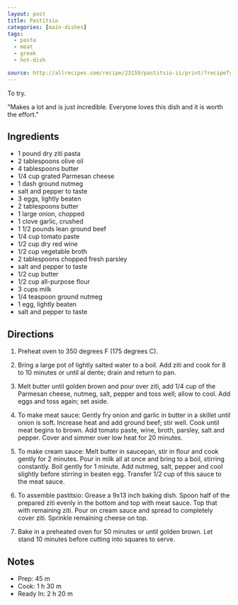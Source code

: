 ```yaml
---
layout: post
title: Pastitsio
categories: [main-dishes]
tags:
  - pasta
  - meat
  - greek
  - hot-dish

source: http://allrecipes.com/recipe/23159/pastitsio-ii/print/?recipeType=Recipe&servings=8&isMetric=false
---
```


To try.

"Makes a lot and is just incredible. Everyone loves this dish and it is worth the effort."

## Ingredients

* 1 pound dry ziti pasta
* 2 tablespoons olive oil
* 4 tablespoons butter
* 1/4 cup grated Parmesan cheese
* 1 dash ground nutmeg
* salt and pepper to taste
* 3 eggs, lightly beaten
* 2 tablespoons butter
* 1 large onion, chopped
* 1 clove garlic, crushed
* 1 1/2 pounds lean ground beef
* 1/4 cup tomato paste
* 1/2 cup dry red wine
* 1/2 cup vegetable broth
* 2 tablespoons chopped fresh parsley
* salt and pepper to taste
* 1/2 cup butter
* 1/2 cup all-purpose flour
* 3 cups milk
* 1/4 teaspoon ground nutmeg
* 1 egg, lightly beaten
* salt and pepper to taste

## Directions

1. Preheat oven to 350 degrees F (175 degrees C).

2. Bring a large pot of lightly salted water to a boil. Add ziti and
   cook for 8 to 10 minutes or until al dente; drain and return to
   pan.

3. Melt butter until golden brown and pour over ziti, add 1/4 cup of
   the Parmesan cheese, nutmeg, salt, pepper and toss well; allow to
   cool. Add eggs and toss again; set aside.

4. To make meat sauce: Gently fry onion and garlic in butter in a
   skillet until onion is soft. Increase heat and add ground beef;
   stir well. Cook until meat begins to brown. Add tomato paste, wine,
   broth, parsley, salt and pepper. Cover and simmer over low heat for
   20 minutes.

5. To make cream sauce: Melt butter in saucepan, stir in flour and
   cook gently for 2 minutes. Pour in milk all at once and bring to a
   boil, stirring constantly. Boil gently for 1 minute. Add nutmeg,
   salt, pepper and cool slightly before stirring in beaten
   egg. Transfer 1/2 cup of this sauce to the meat sauce.

6. To assemble pastitsio: Grease a 9x13 inch baking dish. Spoon half
   of the prepared ziti evenly in the bottom and top with meat
   sauce. Top that with remaining ziti. Pour on cream sauce and spread
   to completely cover ziti. Sprinkle remaining cheese on top.

7. Bake in a preheated oven for 50 minutes or until golden brown. Let
   stand 10 minutes before cutting into squares to serve.



## Notes

* Prep: 45 m
* Cook: 1 h 30 m
* Ready In: 2 h 20 m

